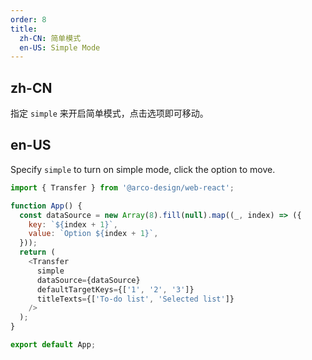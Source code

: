 ```yaml
---
order: 8
title:
  zh-CN: 简单模式
  en-US: Simple Mode
---
```


## zh-CN

指定 `simple` 来开启简单模式，点击选项即可移动。

## en-US

Specify `simple` to turn on simple mode, click the option to move.

```js
import { Transfer } from '@arco-design/web-react';

function App() {
  const dataSource = new Array(8).fill(null).map((_, index) => ({
    key: `${index + 1}`,
    value: `Option ${index + 1}`,
  }));
  return (
    <Transfer
      simple
      dataSource={dataSource}
      defaultTargetKeys={['1', '2', '3']}
      titleTexts={['To-do list', 'Selected list']}
    />
  );
}

export default App;
```
